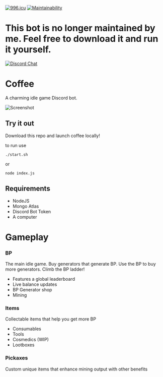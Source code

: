 [![996.icu](https://img.shields.io/badge/link-996.icu-red.svg)](https://996.icu) 
[![Maintainability](https://api.codeclimate.com/v1/badges/d1eeb09874edfefefcee/maintainability)](https://codeclimate.com/github/aStableNaka/Coffee/maintainability)

# This bot is no longer maintained by me. Feel free to download it and run it yourself.

[![Discord Chat](https://img.shields.io/discord/530098686558994443.svg)](https://discord.gg/5caakFA)  

# Coffee
A charming idle game Discord bot.

![Screenshot](https://i.imgur.com/xUxSmx2.png)

## Try it out
Download this repo and launch coffee locally!

to run use

```./start.sh```

or

```node index.js```

## Requirements
- NodeJS
- Mongo Atlas
- Discord Bot Token
- A computer

# Gameplay
### BP
The main idle game. Buy generators that generate BP. Use the BP to buy more generators. Climb the BP ladder!
- Features a global leaderboard
- Live balance updates
- BP Generator shop
- Mining
### Items
Collectable items that help you get more BP
- Consumables
- Tools
- Cosmedics (WIP)
- Lootboxes
### Pickaxes
Custom unique items that enhance mining output with other benefits
